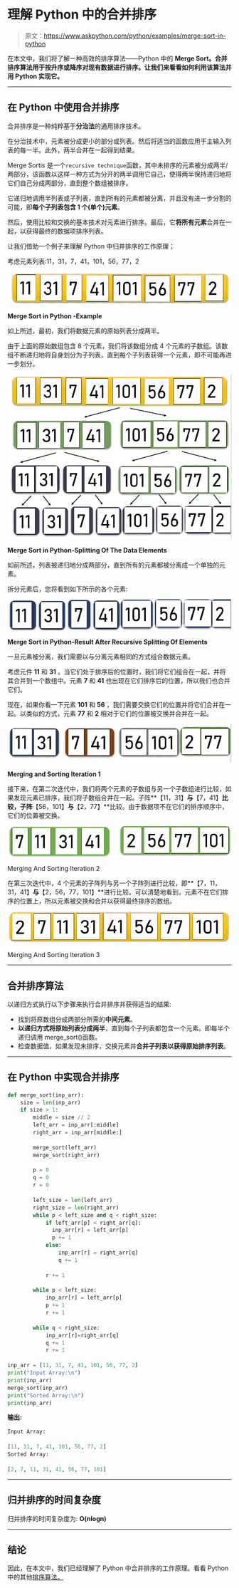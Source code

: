 # 理解 Python 中的合并排序

> 原文：<https://www.askpython.com/python/examples/merge-sort-in-python>

在本文中，我们将了解一种高效的排序算法——Python 中的 **Merge Sort。合并排序算法用于按升序或降序对现有数据进行排序。让我们来看看如何利用该算法并用 Python 实现它。**

* * *

## 在 Python 中使用合并排序

合并排序是一种纯粹基于**分治法**的通用排序技术。

在分治技术中，元素被分成更小的部分或列表。然后将适当的函数应用于主输入列表的每一半。此外，两半合并在一起得到结果。

Merge Sortis 是一个`recursive technique`函数，其中未排序的元素被分成两半/两部分，该函数以这样一种方式为分开的两半调用它自己，使得两半保持递归地将它们自己分成两部分，直到整个数组被排序。

它递归地调用半列表或子列表，直到所有的元素都被分离，并且没有进一步分割的可能，即**每个子列表包含 1 个(单个)元素**。

然后，使用比较和交换的基本技术对元素进行排序。最后，它**将所有元素**合并在一起，以获得最终的数据项排序列表。

让我们借助一个例子来理解 Python 中归并排序的工作原理；

考虑元素列表:11，31，7，41，101，56，77，2

![Merge Sort Example](img/4e492c36c9d3c3e78ff2b5efa997b467.png)

**Merge Sort in Python -Example**

如上所述，最初，我们将数据元素的原始列表分成两半。

由于上面的原始数组包含 8 个元素，我们将该数组分成 4 个元素的子数组。该数组不断递归地将自身划分为子列表，直到每个子列表获得一个元素，即不可能再进一步划分。

![Merge Sort-Splitting Of The Data Elements](img/6c3d02112a697c2c465e8d9116c52211.png)

**Merge Sort in Python-Splitting Of The Data Elements**

如前所述，列表被递归地分成两部分，直到所有的元素都被分离成一个单独的元素。

拆分元素后，您将看到如下所示的各个元素:

![Merge Sort Result After Recursive Splitting Of Elements](img/eaeec4d379b892019e6d86593acd7e91.png)

**Merge Sort in Python-Result After Recursive Splitting Of Elements**

一旦元素被分离，我们需要以与分离元素相同的方式组合数据元素。

考虑元件 **11** 和 **31** 。当它们处于排序后的位置时，我们将它们组合在一起，并将其合并到一个数组中。元素 **7** 和 **41** 也出现在它们排序后的位置，所以我们也合并它们。

现在，如果你看一下元素 **101** 和 **56** ，我们需要交换它们的位置并将它们合并在一起。以类似的方式，元素 **77** 和 **2** 相对于它们的位置被交换并合并在一起。

![Merging and Sorting Iteration 1](img/88aaf4b823a0ab5fef7db625450a069e.png)

**Merging and Sorting Iteration 1**

接下来，在第二次迭代中，我们将两个元素的子数组与另一个子数组进行比较，如果发现元素已排序，我们将子数组合并在一起。子阵**【11，31】**与**【7，41】**比较，子阵**【56，101】**与**【2，77】**比较。由于数据项不在它们的排序顺序中，它们的位置被交换。

![Merging And Sorting Iteration 2](img/02cb86e346085cf087c3eb4037f3227f.png)

Merging And Sorting Iteration 2

在第三次迭代中，4 个元素的子阵列与另一个子阵列进行比较，即**【7，11，31，41】**与**【2，56，77，101】**进行比较。可以清楚地看到，元素不在它们排序的位置上，所以元素被交换和合并以获得最终排序的数组。

![Merging And Sorting Iteration 3](img/c2cc4537241b17f94adb595e14d1dfa7.png)

Merging And Sorting Iteration 3

* * *

## 合并排序算法

以递归方式执行以下步骤来执行合并排序并获得适当的结果:

*   找到将原数组分成两部分所需的**中间元素**。
*   **以递归方式将原始列表分成两半**，直到每个子列表都包含一个元素。即每半个递归调用 merge_sort()函数。
*   检查数据值，如果发现未排序，交换元素并**合并子列表以获得原始排序列表**。

* * *

## 在 Python 中实现合并排序

```py
def merge_sort(inp_arr):
    size = len(inp_arr)
    if size > 1:
        middle = size // 2
        left_arr = inp_arr[:middle]
        right_arr = inp_arr[middle:]

        merge_sort(left_arr)
        merge_sort(right_arr)

        p = 0
        q = 0
        r = 0

        left_size = len(left_arr)
        right_size = len(right_arr)
        while p < left_size and q < right_size:
            if left_arr[p] < right_arr[q]:
              inp_arr[r] = left_arr[p]
              p += 1
            else:
                inp_arr[r] = right_arr[q]
                q += 1

            r += 1

        while p < left_size:
            inp_arr[r] = left_arr[p]
            p += 1
            r += 1

        while q < right_size:
            inp_arr[r]=right_arr[q]
            q += 1
            r += 1

inp_arr = [11, 31, 7, 41, 101, 56, 77, 2]
print("Input Array:\n")
print(inp_arr)
merge_sort(inp_arr)
print("Sorted Array:\n")
print(inp_arr)

```

**输出:**

```py
Input Array:

[11, 31, 7, 41, 101, 56, 77, 2]
Sorted Array:

[2, 7, 11, 31, 41, 56, 77, 101]

```

* * *

## 归并排序的时间复杂度

归并排序的时间复杂度为: **O(nlogn)**

* * *

## 结论

因此，在本文中，我们已经理解了 Python 中合并排序的工作原理。看看 Python 中的其他[排序算法。](https://www.askpython.com/python/list/python-sort-list)
